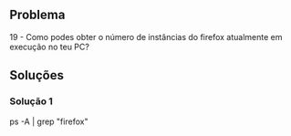 ## Problema

19 - Como podes obter o número de instâncias do firefox atualmente em execução no teu PC?

## Soluções

### Solução 1

ps -A | grep "firefox"

